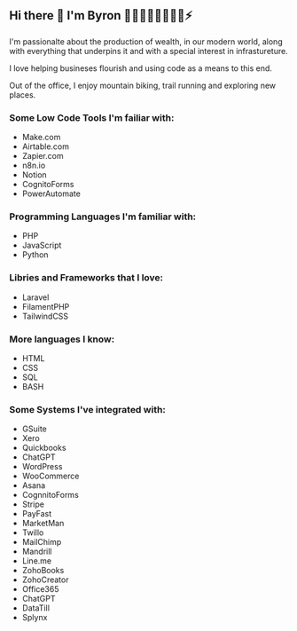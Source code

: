 <!--
**byronraymer/byronraymer** is a ✨ _special_ ✨ repository because its `README.md` (this file) appears on your GitHub profile.

Here are some ideas to get you started:

- 🔭 I’m currently working on ...
- 🌱 I’m currently learning ...
- 👯 I’m looking to collaborate on ...
- 🤔 I’m looking for help with ...
- 💬 Ask me about ...
- 📫 How to reach me: ...
- 😄 Pronouns: ...
- ⚡ Fun fact: ...
-->
## Hi there 👋 I'm Byron  🚵‍♂️🏃‍♂️🧗‍♂️🤸‍♂️⚡

I'm passionalte about the production of wealth, in our modern world, along with everything that underpins it and with a special interest in infrastureture.

I love helping busineses flourish and using code as a means to this end.

Out of the office, I enjoy mountain biking, trail running and exploring new places. 

### Some Low Code Tools I'm failiar with:

- Make.com
- Airtable.com
- Zapier.com
- n8n.io
- Notion
- CognitoForms
- PowerAutomate

### Programming Languages I'm familiar with:

- PHP
- JavaScript
- Python

### Libries and Frameworks that I love:

- Laravel
- FilamentPHP
- TailwindCSS

### More languages I know:

- HTML
- CSS
- SQL
- BASH

### Some Systems I've integrated with:

- GSuite
- Xero
- Quickbooks
- ChatGPT
- WordPress
- WooCommerce
- Asana
- CognnitoForms
- Stripe
- PayFast
- MarketMan
- Twillo
- MailChimp
- Mandrill
- Line.me
- ZohoBooks
- ZohoCreator
- Office365
- ChatGPT
- DataTill
- Splynx

